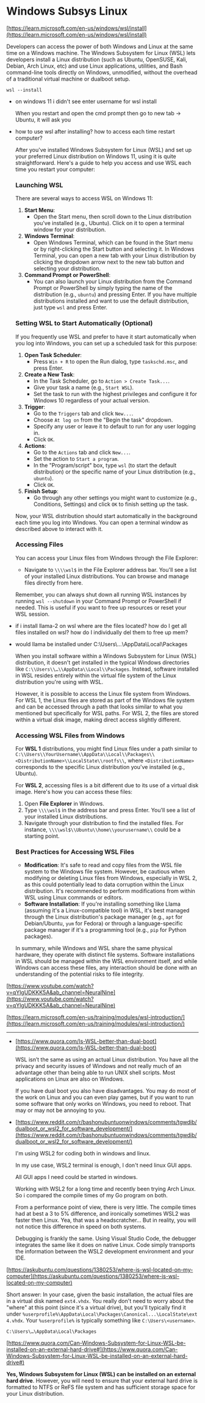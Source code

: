 # Windows Subsys Linux

[https://learn.microsoft.com/en-us/windows/wsl/install](https://learn.microsoft.com/en-us/windows/wsl/install)

Developers can access the power of both Windows and Linux at the same time on a Windows machine. The Windows Subsystem for Linux (WSL) lets developers install a Linux distribution (such as Ubuntu, OpenSUSE, Kali, Debian, Arch Linux, etc) and use Linux applications, utilities, and Bash command-line tools directly on Windows, unmodified, without the overhead of a traditional virtual machine or dualboot setup.

`wsl --install`

- on windows 11 i didn't see enter username for wsl install
    
    When you restart and open the cmd prompt then go to new tab → Ubuntu, it will ask you
    
- how to use wsl after installing? how to access each time restart computer?
    
    After you've installed Windows Subsystem for Linux (WSL) and set up your preferred Linux distribution on Windows 11, using it is quite straightforward. Here's a guide to help you access and use WSL each time you restart your computer:
    
    ### Launching WSL
    
    There are several ways to access WSL on Windows 11:
    
    1. **Start Menu**:
        - Open the Start menu, then scroll down to the Linux distribution you've installed (e.g., Ubuntu). Click on it to open a terminal window for your distribution.
    2. **Windows Terminal**:
        - Open Windows Terminal, which can be found in the Start menu or by right-clicking the Start button and selecting it. In Windows Terminal, you can open a new tab with your Linux distribution by clicking the dropdown arrow next to the new tab button and selecting your distribution.
    3. **Command Prompt or PowerShell**:
        - You can also launch your Linux distribution from the Command Prompt or PowerShell by simply typing the name of the distribution (e.g., `ubuntu`) and pressing Enter. If you have multiple distributions installed and want to use the default distribution, just type `wsl` and press Enter.
    
    ### Setting WSL to Start Automatically (Optional)
    
    If you frequently use WSL and prefer to have it start automatically when you log into Windows, you can set up a scheduled task for this purpose:
    
    1. **Open Task Scheduler**:
        - Press `Win + R` to open the Run dialog, type `taskschd.msc`, and press Enter.
    2. **Create a New Task**:
        - In the Task Scheduler, go to `Action > Create Task...`.
        - Give your task a name (e.g., `Start WSL`).
        - Set the task to run with the highest privileges and configure it for Windows 10 regardless of your actual version.
    3. **Trigger**:
        - Go to the `Triggers` tab and click `New...`.
        - Choose `At log on` from the "Begin the task" dropdown.
        - Specify any user or leave it to default to run for any user logging in.
        - Click `OK`.
    4. **Actions**:
        - Go to the `Actions` tab and click `New...`.
        - Set the action to `Start a program`.
        - In the "Program/script" box, type `wsl` (to start the default distribution) or the specific name of your Linux distribution (e.g., `ubuntu`).
        - Click `OK`.
    5. **Finish Setup**:
        - Go through any other settings you might want to customize (e.g., Conditions, Settings) and click `OK` to finish setting up the task.
    
    Now, your WSL distribution should start automatically in the background each time you log into Windows. You can open a terminal window as described above to interact with it.
    
    ### Accessing Files
    
    You can access your Linux files from Windows through the File Explorer:
    
    - Navigate to `\\\\wsl$` in the File Explorer address bar. You'll see a list of your installed Linux distributions. You can browse and manage files directly from here.
    
    Remember, you can always shut down all running WSL instances by running `wsl --shutdown` in your Command Prompt or PowerShell if needed. This is useful if you want to free up resources or reset your WSL session.
    
- if i install llama-2 on wsl where are the files located? how do I get all files installed on wsl? how do I individually del them to free up mem?
- would llama be installed under C:\Users\…\AppData\Local\Packages
    
    When you install software within a Windows Subsystem for Linux (WSL) distribution, it doesn't get installed in the typical Windows directories like `C:\\Users\\…\\AppData\\Local\\Packages`. Instead, software installed in WSL resides entirely within the virtual file system of the Linux distribution you're using with WSL.
    
    However, it is possible to access the Linux file system from Windows. For WSL 1, the Linux files are stored as part of the Windows file system and can be accessed through a path that looks similar to what you mentioned but specifically for WSL paths. For WSL 2, the files are stored within a virtual disk image, making direct access slightly different.
    
    ### Accessing WSL Files from Windows
    
    For **WSL 1** distributions, you might find Linux files under a path similar to `C:\\Users\\YourUsername\\AppData\\Local\\Packages\\<DistributionName>\\LocalState\\rootfs\\`, where `<DistributionName>` corresponds to the specific Linux distribution you've installed (e.g., Ubuntu).
    
    For **WSL 2**, accessing files is a bit different due to its use of a virtual disk image. Here's how you can access these files:
    
    1. Open **File Explorer** in Windows.
    2. Type `\\\\wsl$` in the address bar and press Enter. You'll see a list of your installed Linux distributions.
    3. Navigate through your distribution to find the installed files. For instance, `\\\\wsl$\\Ubuntu\\home\\yourusername\\` could be a starting point.
    
    ### Best Practices for Accessing WSL Files
    
    - **Modification**: It's safe to read and copy files from the WSL file system to the Windows file system. However, be cautious when modifying or deleting Linux files from Windows, especially in WSL 2, as this could potentially lead to data corruption within the Linux distribution. It's recommended to perform modifications from within WSL using Linux commands or editors.
    - **Software Installation**: If you're installing something like Llama (assuming it's a Linux-compatible tool) in WSL, it's best managed through the Linux distribution's package manager (e.g., `apt` for Debian/Ubuntu, `yum` for Fedora) or through a language-specific package manager if it's a programming tool (e.g., `pip` for Python packages).
    
    In summary, while Windows and WSL share the same physical hardware, they operate with distinct file systems. Software installations in WSL should be managed within the WSL environment itself, and while Windows can access these files, any interaction should be done with an understanding of the potential risks to file integrity.
    

[https://www.youtube.com/watch?v=qYlgUDKKK5A&ab_channel=NeuralNine](https://www.youtube.com/watch?v=qYlgUDKKK5A&ab_channel=NeuralNine)

[https://learn.microsoft.com/en-us/training/modules/wsl-introduction/](https://learn.microsoft.com/en-us/training/modules/wsl-introduction/)

---

- [https://www.quora.com/Is-WSL-better-than-dual-boot](https://www.quora.com/Is-WSL-better-than-dual-boot)
    
    WSL isn’t the same as using an actual Linux distribution. You have all the privacy and security issues of Windows and not really much of an advantage other than being able to run UNIX shell scripts. Most applications on Linux are also on Windows.
    
    If you have dual boot you also have disadvantages. You may do most of the work on Linux and you can even play games, but if you want to run some software that only works on Windows, you need to reboot. That may or may not be annoying to you.
    
- [https://www.reddit.com/r/bashonubuntuonwindows/comments/tgwdib/dualboot_or_wsl2_for_software_development/](https://www.reddit.com/r/bashonubuntuonwindows/comments/tgwdib/dualboot_or_wsl2_for_software_development/)
    
    I'm using WSL2 for coding both in windows and linux.
    
    In my use case, WSL2 terminal is enough, I don't need linux GUI apps.
    
    All GUI apps I need could be started in windows.
    
    Working with WSL2 for a long time and recently been trying Arch Linux. So i compared the compile times of my Go program on both.
    
    From a performance point of view, there is very little. The compile times had at best a 3 to 5% difference, and ironically sometimes WSL2 was faster then Linux. Yea, that was a headscratcher... But in reality, you will not notice this difference in speed on both systems.
    
    Debugging is frankly the same. Using Visual Studio Code, the debugger integrates the same like it does on native Linux. Code simply transports the information between the WSL2 development environment and your IDE.
    

[https://askubuntu.com/questions/1380253/where-is-wsl-located-on-my-computer](https://askubuntu.com/questions/1380253/where-is-wsl-located-on-my-computer)

Short answer: In your case, given the basic installation, the actual files are in a virtual disk named `ext4.vhdx`. You really don't need to worry about the "where" at this point (since it's a virtual drive), but you'll typically find it under `%userprofile%\AppData\Local\Packages\Canonical...\LocalState\ext4.vhdx`. Your `%userprofile%` is typically something like `C:\Users\<username>`.

`C:\Users\…\AppData\Local\Packages`

[https://www.quora.com/Can-Windows-Subsystem-for-Linux-WSL-be-installed-on-an-external-hard-drive#](https://www.quora.com/Can-Windows-Subsystem-for-Linux-WSL-be-installed-on-an-external-hard-drive#)

**Yes, Windows Subsystem for Linux (WSL) can be installed on an external hard drive**. However, you will need to ensure that your external hard drive is formatted to NTFS or ReFS file system and has sufficient storage space for your Linux distribution.